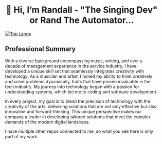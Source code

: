 
<h1 align="center">👋 Hi, I’m Randall - "The Singing Dev" or Rand The Automator...</h1>



[![Top Langs](https://github-readme-stats.vercel.app/api/top-langs/?username=devdevvy&layout=compact&theme=cobalt)](https://github.com/devdevvy/github-readme-stats)



## Professional Summary

With a diverse background encompassing music, writing, and over a decade of management experience in the service industry, I have developed a unique skill set that seamlessly integrates creativity with technology. As a musician and artist, I honed my ability to think creatively and solve problems dynamically, traits that have proven invaluable in the tech industry. My journey into technology began with a passion for understanding systems, which led me to coding and software development.

In every project, my goal is to blend the precision of technology with the creativity of the arts, delivering solutions that are not only effective but also innovative and forward-thinking. This unique perspective makes our company a leader in developing tailored solutions that meet the complex demands of the modern digital landscape.

I have multiple other repos connected to me, so what you see here is only part of my work.



